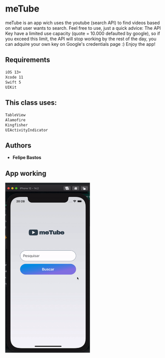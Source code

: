# meTube

meTube is an app wich uses the youtube (search API) to find videos based on what user wants to search. Feel free to use, just a quick advice: The API Key have a limited use capacity (quote = 10.000 defaulted by google), so if you exceed this limit, the API will stop working by the rest of the day, you can adquire your own key on Google's credentials page :) Enjoy the app!

## Requirements

```
iOS 13+
Xcode 11
Swift 5
UIKit
```

## This class uses:

```
TableView
Alamofire
Kingfisher
UIActivityIndicator
```

## Authors

* **Felipe Bastos** 

## App working

<img align="left" width="270" height="540" src="https://github.com/FelipeABastos/meTube/blob/master/MeTube%20Gif.gif"> 

